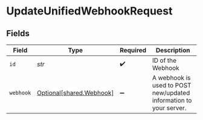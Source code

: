 # UpdateUnifiedWebhookRequest


## Fields

| Field                                                             | Type                                                              | Required                                                          | Description                                                       |
| ----------------------------------------------------------------- | ----------------------------------------------------------------- | ----------------------------------------------------------------- | ----------------------------------------------------------------- |
| `id`                                                              | *str*                                                             | :heavy_check_mark:                                                | ID of the Webhook                                                 |
| `webhook`                                                         | [Optional[shared.Webhook]](../../models/shared/webhook.md)        | :heavy_minus_sign:                                                | A webhook is used to POST new/updated information to your server. |